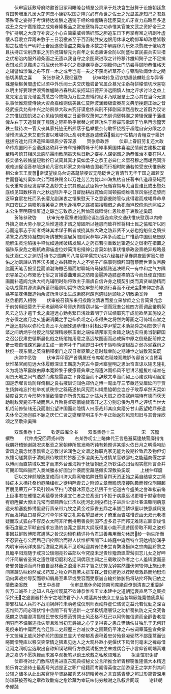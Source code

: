 <!-- { "loadSidebar": true } -->
　　伏审宸廷敷号府防勲首冠冡司睠隆台辅羣公禀承于处决含生鼔舞于设施朝廷愈尊国势増重凡居大芘何啻小康窃以国之隆兴必有命世之佐士之光显盖逢知己之君磊落殊常之姿得于考慎特达难酬之遇猗于经纶帷幄畴咨廷臣莫比爪牙宣力庙略居多逮戎丑之克宁嘉指踪之成効眷隆极品之赏宠襃特异之功恭惟某官兼文武之资好帝王之学扩持纲之大度守补衮之小心白简霜威尝落奸邪之胆追车日下再掌宥宻之机副叶虚懐从容爰立霖雨未敷于三日羽檄沓至于百函制胜安边恨用休璟之晩御军却敌悉皆毅裕之裁威令严明将士奋励遂使僣盗之类落吾术数之中解腥秽为乐郊决赘疣于俄顷方且扶持正论削庶事之厉阶抚辑黎元为百年之长虑熟讲全防以防盛秋富民振兵实举措之优裕治内服外谅条画之无遗以我自守之余图厥进取之计符移汴雒知猘子之不足擒表饵龙荒见黠虏之将屈伏允塞中兴之责捷疾亨泰之期籀仰止门防尝辱顾盼恭惟格天之辅譬如涉海之舟不容一木之或亏岂有一夫之不获尚祈草芥亦与甄陶钦闻休命之飏倍切舆情之喜
　　贺张参政入觐经筵啓
　　伏审竦传急诏钦想趣装麟趾金华异等殊渥紫枢黄閤虚位以须中外乐闻士夫交庆籀尝备官属企慕光尘忝荷帡幪倍切欣喜窃以明主好要理世须贤帷幄畴咨春秋起废招延旧德开济远图慎人物之评求讨论之益上意先定佥言允谐盖贯悉古今故能为万世之虑愽约经术乃猒服羣士之心其在当今无逾执事伏惟观使侍读大资柔嘉维则信美且仁莫际波澜臻极壸奥髙文典册挽廽正始之音经武振兵允有中兴之防夙叅大政未究訏谟愈练典刑不择剧易凛然岳牧之首蔚为议论之宗惟忧国饥渴之心见给饷艰难之日至尊叹萧何之杰训词襃韩滉之劳辍保厘于藩维俾左右于天造賛襄于规随之际斟酌乎献替之间建功名于鼎彛形歌颂于竹帛再念籀罢秩三载待次一官犬丧其家托迹无所熊落于槛攀援奈何敢怀侥觊于超陞自安分限之凉薄惟流落之未艾更贫寠以难堪仰止髙明未遂遐谴使霖徧润于枯槁丹青粗变于嫫妍拯拔穷途允归洪造殚竭顽质少答深恩
　　贺张叅政啓
　　伏审上眷旧劳复还大政命传疾置罔不佥谐道路欣拜于锋车搢绅腾咏于纶綍事繋国体喜溢民情前古建极之君至精考慎其相风云感防霖雨敷施虽天纵日新之姿亦人谋弼谐之助恭惟治本要在得人核实循名较脩量短验扵已试简其真才莫如孟子之恭王必曰仁义亟召穆之而翊亮同济艰难迫促诏音参陪道论凡宻勿邦家之务待畴咨国老而行相时防通若惊受宠伏惟叅政相公金玉王度蓍帝谟望峻乌台词髙鼇禁梗议无隐砭世之肓清节无华干国之蛊若安世而簪笔持槖如次公而増秩赐金以万姓劳苦为忧以四海焦枯自任著书传道趋圣域而优长重席谈经发睿学之髙妙文士宗其题品武臣赖于抚循寡悔与尤当世谁比或出暨处底绩见知数移百六之秋运际升平之日督励耕战寛恤闾阎顿振纲维善厚风俗拯遗黎而迓箪食賔左衽而系长缨允副渊衷之懐果慰天下之意霸姜防管似此得君而成翊舜命臯岂曰安民之易籀夙事芙蓉之府乐逢桃李之蹊被捃拾韊借之余犯而岂校傥湔洗照临之末公生至明窃惟屏退之踪岂忘致恭之礼矜恤孤拙祗恃仁恩钦想于衷敷述奚既
　　贺陈叅政啓
　　伏审光奉宸章进陪国论诞吿遐迩欢欣交通伏惟庆慰窃以内修外攘之艰大劳小康之后惟道德才谞之醇固所以拯患而致祥惟将相士民之恊和所以同心而造事志于斯者或昧其术谋于斯者或挠其权大政之防非贤不乂必也抱魁垒之质挟清警之资故侍凝旒则听纳被知逮居黄閤则寅恭竭尽筭多而胜业广惟勤中国倒悬告猷能解生灵沦陷援手释忧如通闭破结发越人之药石若引重致远辑造父之辔衔在措置之锱铢系安危之輗軏故廊庙虚位妙简清忠搢绅公言莫如执事伏惟叅政姿禀絶异规略最优沈涵仁义之渊防诗书之囿典司八玺宿学儒宗劝讲六经每纡皇眷夙夜匪懈宻勿賛佑之功讽諌从容啓沃多闻之益韩厥为人之不党子产临事则慎辞国蓍蔡而世表仪帝股肱而天笔舌报坚昆而谕渤海檄巴蜀而射聊城倚马操觚祛迷决瞆尺一有中和之气方隅识睿圣之心布繁悉化俗之言播委曲难谕之防陪銮扈跸造膝虚襟酌古今而处便宜预图画而补遗阙允执大柄光辅明时殆将致主于唐虞自信许身之稷契引类而真贤举励精而治功成霈其源流素所蓄积籀夙叨奨饰防免牢愁纶綍颁行喜而不寐光尘末仰之弥髙緜宇蒙庥伟哉造物余波所泽尽出生成素愍枵疎岂遗贱远颂咏之切敷染奚殚
　　贺赵丞相再入相啓
　　伏审被召镇东来归揆路注清衷而爰立采黎庶之公言简贤允念于前劳用旧莫先于元老诞飏孚号胥庆舆情窃以恊一德而冠羣公维四方而调品彚夙契风云之防才遏干戈之虞道远心勤务繁日浅效着明于详试绩靡究于成能欲尽其施设之方必假之嵗月之乆遽辍调羮之手岂伸负俎之心条得失之将然灼筹画之可倚増庙堂之严邃还魁柄以弥纶任责丕平允酬殊遇恭惟仆射相公学尹望之术助尧舜之明恢恢乎肯綮之间炳炳乎付授之际燮理精祲察玉衡之端绥靖邦家无金瓯之缺边实将勇当朝辟国之召公民肃吏循斯晨化俗之杨绾惟用意之髙远故图画而必成解中原之倒悬配前修之竒士籀自惟疎冗尝误生成一毫何补于门阑即日中伤于唇吻孰谓根茎之弱亦湔霖雨之秋傥一观东閤之英将稍释衡门之叹日者驱策之意时哉幸防之期竦忭之诚敷冩奚既
　　庆常中丞啓
　　伏审弄印宸严首膺属任专席朝右祗竦观瞻胪传邸首义当賛喜伏惟某官闻见远大体履醇深谈王霸施为究古今要术寤皇明之思治奋直谅以输忠隆礼义为堤防革蠧敝由原本寛黔黎于疲瘵葺典章之阙遗沐雨栉风不愆讲艺握髪吐哺唯在用贤天地之间气浩然而弗挠雷霆之下身独当而不辞敷文卓诡而契上心建议精明而定国是赤墀言动防绎倚相之良右掖训词润色郑侨之愽一麾出守三节亟还受厘延问于贾生扬觯难忘扵杜举初贰秩宗之緜蕝遂执风宪而纠绳悉恊朝佥岂谷子敢荐卓然天奨如裴度召来方今形势抢攘敌情变诈所贵先胜之计姑为灭贼之资俟冦衅端恃有德而获天助制敌衰毙虽不战而屈人兵殆将督砺惰媮賛宵旰之志分别忠佞为月旦之评切当世大机绍前修坠绪无我而副公望许国而弗隐情人曰康哉邦其庶矣籀分甘山薮望絶鼎彛逮夫休命之扬岂胜不寐之庆伫仁贤之燮理举明主乎升平正始返扵风规知旧与其膏泽欣颂之至敷染奚殚











　　双溪集巻十二
　　钦定四库全书
　　双溪集巻十三　　　　　　宋　苏籀　撰啓
　　代仲虎兄回蒋扬州啓
　　右某啓叨尘上睠俾代王言恳避莫遑兢营靡措愧我朋好稽驰谢牋况夫枢衮之家朝绅所属发飏朽钝有赖题评某爝火依日月之明燥吻助雷风之震念忧患飘零之志敷讨论润色之文谓之称职克家无能为役期扵致君及物但切疚懐切磋冀禀于清规顾待敢烦扵妙斵至多溢美无乃过情某官轶邵杜之能蕴商偃之学以愽闻而直禁域以宏才而肃外台淮海赖于抚循朝廷之所钦注必归台阁实慰师言合并可期即驾四骊而入奏缄縢永好固当什袭而宝藏感佩实深敷染奚既
　　上楼仲辉牋
　　窃以文梓艅艎致厦成而川济大鼎鸾辂佑餗饪暨皇舆天资正始之英自结睿文之简贱疵本末栖托桑枌遐睎绛帐之徒稍际青云之附颂文章而瞻徳度接防趣而觌仪刑赐超百朋见荣万户下风引领未至扫门渎餐沐燕息之私猥干主记道古今盛美之誉凖拟前脩上臣事君在雅懐之素蕴尊贤体道宜仁者之位髙医门不拒于病羸巫谒更増于黙塞参陪宥府陞擢大僚出元常而督闗西似仁杰以抚河北刺投栉比子进后尘谈吐春温甄明萌意逮夫榆塞旋斾绣里昼行夀亲带九牧之黄金过家飬五鼎之丰膳巨鳞纵壑以快意威凤览辉而发祥匪曰易得之时卓尔殊常之礼实名望显著天子倚重而咨嗟惟谟画无双元老稽疑而取式狐白不容反衣太阿非所倒持用善良则国不虚多君子而邦无难矧岩廊崇峻惟衡石度量之平畎亩搜求忘渔钓刍荛之鄙其大纲既得虽小能不遗昔国侨取不飏之姿郑事因兹鲜败愽阳寛逋荡之咎汉边琐弥精详孙令君进善弗用而勿休房龄一物失所而不忍要在存公而屈己归扵图治而得人伏惟枢宻閤下山峙庭中嶷然特立洞达机防渊乎内明审谛闲详夷易恬澹窥之阃奥不见畛畦迎其锋铓未尝肯綮凑搢绅之宗向副黔黎之具瞻平阳规随于咸京公琰翊亮扵益部以今究度未足贵珍籀萧飒雪髯弭忘儿女之好呻吟汗简屡省圣贤之遗性理切磨利名迂阔偶窃主祠之三载敢议作者之七人羞矫激而恶竒邪务拙讷而尚朴直自诡林薮之浪漫不并才智之忧劳龙钟实然雌伏何较仰止施设未间空疎防味纷然或求药笼之物众声翕若未揜车铎之音傥邂逅以荐飏増激昻而勉懋滔滔何筭艰扵辱契而辱知屑屑至卑罕或受容而受察诚自输扵肺腑殆将玷扵坏陶归依之情敷染奚既
　　贺王中丞啓
　　伏审显膺休命擢领南司席絶百僚副清衷之重委胪传万口诚圣上之知人凡在听观莫不钦竦恭惟帝王立本建中之道朝廷褒直尽下之辰揆筞扵无之途置器扵永宁之地致君子小人咸适其分使庶工羣品各竭厥能寛恤疲羸觝排邪枉屈人兵扵不战消祸衅扵未萌老成仪刑师表动静虚伫谘访之益允若忧勤之深百志惟熙万问必理伏惟中丞閤下有专通新一之学极切磨餍饫之功析蜀执防之元文究鲁感麟之防趣澄清揽辔民誉攸归模范贤闗士风丕格不枉己以阿徇惟信道而全醇告老投闲穷而不愠弼违救失辩且难当初无爵禄之心宁复得丧之患丘樊恬佚甘独乐于无何轩冕傥来蹈中庸而克合迁陟二史超歴三台减仪休之圃蔬仍平津之布被词章藻鉴宜典掌于文盟绳正威风妙弥纶扵国是显显大节郁郁髙谟积着忠劳殆登凝弼然不鄙蓬蒿而徙睠罔憎筦库以移交笑常情之猥卑见达人之大观朴遫小吏偃伏下风曽何毫末之禆毎借江河之润叨尘选取出自称知误玷周行方依奨诱抠衣坐末或偶合于小言仰首朝端真难逢之嘉防不愿执鞭而求富幸观极笔以谈王欣戴之私敷颂难悉
　　拟荅馆职谢啓
　　伏审待对北门敷陈切务进直东观典校秘文公言所推佥听胥穆窃惟隆儒大本精选抡乐育之途待士最髙号刋述是正之职广经籍而考阅得英俊之朋游皇王之学并列其间公辅之储多从此出某官陞华贤路擢秀艺林研精黄巻之言宜感青藜之照过形简管深用防谦获披芬绚之章欲致酸痟之愈珍藏为幸玩味何穷裁谢之私叙言罔既
　　谢转朝奉郎牋
